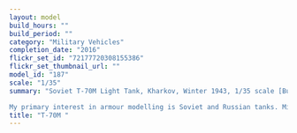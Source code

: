 ```yaml
---
layout: model
build_hours: ""
build_period: ""
category: "Military Vehicles"
completion_date: "2016"
flickr_set_id: "72177720308155386"
flickr_set_thumbnail_url: ""
model_id: "187"
scale: "1/35"
summary: "Soviet T-70M Light Tank, Kharkov, Winter 1943, 1/35 scale [Built 2016]

My primary interest in armour modelling is Soviet and Russian tanks. MiniArt's T-70 has been around a while now and though a decent kit, it does have some accuracy issues. I replaced the turret and drivers hatch with Komplekt Zip resin alternatives and the 45 mm gun barrel and the Degtyarev (DP) machine gun barrel with Aber turned brass. The PE fret and set of winter figures included with the kit are big positives. I used Tamiya diorama paste to simulate the snow. "
title: "T-70M "
---
```



